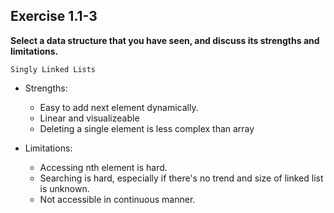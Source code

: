 ## Exercise 1.1-3

**Select a data structure that you have seen, and discuss its strengths and limitations.**

```Singly Linked Lists```
- Strengths:
    - Easy to add next element dynamically.
    - Linear and visualizeable
    - Deleting a single element is less complex than array

- Limitations:
    - Accessing nth element is hard.
    - Searching is hard, especially if there's no trend and size of linked list is unknown.
    - Not accessible in continuous manner.